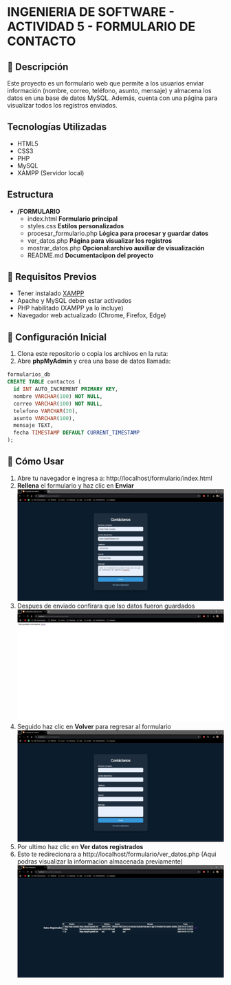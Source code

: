 # INGENIERIA DE SOFTWARE - ACTIVIDAD 5 -  FORMULARIO DE CONTACTO

## 📏 Descripción
Este proyecto es un formulario web que permite a los usuarios enviar información (nombre, correo, teléfono, asunto, mensaje) y almacena los datos en una base de datos MySQL. Además, cuenta con una página para visualizar todos los registros enviados.

## Tecnologías Utilizadas
- HTML5
- CSS3
- PHP
- MySQL
- XAMPP (Servidor local)

## Estructura
- **/FORMULARIO**
    - index.html **Formulario principal**
    - styles.css **Estilos personalizados**
    - procesar_formulario.php **Lógica para procesar y guardar datos**
    - ver_datos.php **Página para visualizar los registros**
    - mostrar_datos.php **Opcional:archivo auxiliar de visualización** 
    - README.md **Documentacipon del proyecto**

## 📌 Requisitos Previos
- Tener instalado [XAMPP](https://www.apachefriends.org/index.html)
- Apache y MySQL deben estar activados
- PHP habilitado (XAMPP ya lo incluye)
- Navegador web actualizado (Chrome, Firefox, Edge)

## 🚀 Configuración Inicial
1. Clona este repositorio o copia los archivos en la ruta:
2. Abre **phpMyAdmin** y crea una base de datos llamada:
```sql
formularios_db
CREATE TABLE contactos (
  id INT AUTO_INCREMENT PRIMARY KEY,
  nombre VARCHAR(100) NOT NULL,
  correo VARCHAR(100) NOT NULL,
  telefono VARCHAR(20),
  asunto VARCHAR(100),
  mensaje TEXT,
  fecha TIMESTAMP DEFAULT CURRENT_TIMESTAMP
);
```
## 🚀 Cómo Usar
1. Abre tu navegador e ingresa a: http://localhost/formulario/index.html
2. **Rellena** el formulario y haz clic en **Enviar**
![Llenado de Formulario](Resources/Formulario.JPG)
3. Despues de enviado confirara que lso datos fueron guardados
![Datos Guardados](Resources/Envio_Formulario.JPG)
5. Seguido haz clic en **Volver** para regresar al formulario
![Menú principal](Resources/Redirecion_Formulario.JPG)
6. Por ultimo haz clic en **Ver datos registrados**
7. Esto te redirecionara a http://localhost/formulario/ver_datos.php (Aqui podras visualizar la informacion almacenada previamente)
![Menú principal](Resources/Ver_Datos.JPG)

